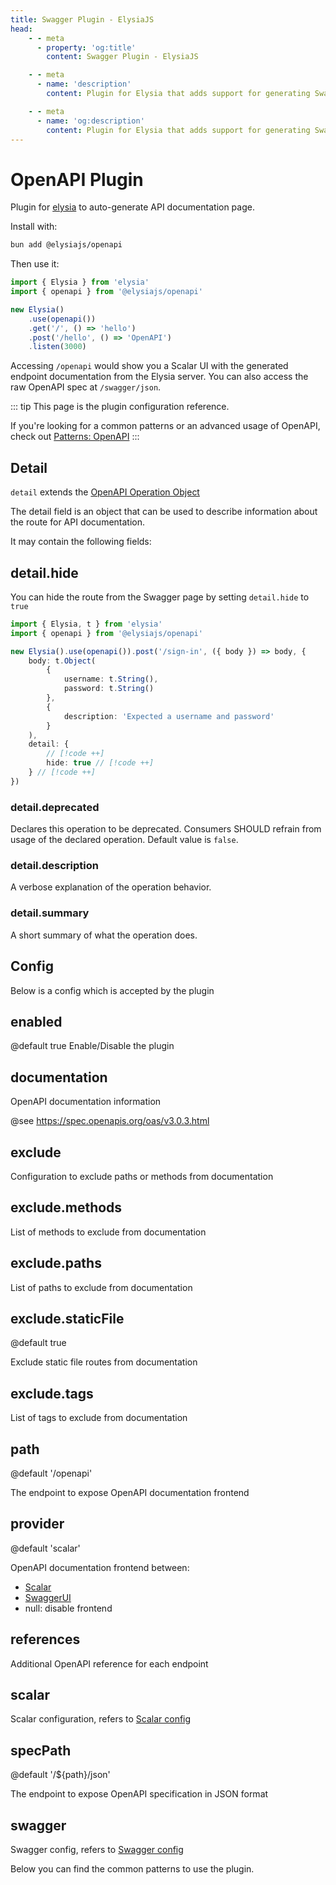 ```yaml
---
title: Swagger Plugin - ElysiaJS
head:
    - - meta
      - property: 'og:title'
        content: Swagger Plugin - ElysiaJS

    - - meta
      - name: 'description'
        content: Plugin for Elysia that adds support for generating Swagger API documentation for Elysia Server. Start by installing the plugin with "bun add @elysiajs/swagger".

    - - meta
      - name: 'og:description'
        content: Plugin for Elysia that adds support for generating Swagger API documentation for Elysia Server. Start by installing the plugin with "bun add @elysiajs/swagger".
---
```


# OpenAPI Plugin

Plugin for [elysia](https://github.com/elysiajs/elysia) to auto-generate API documentation page.

Install with:

```bash
bun add @elysiajs/openapi
```

Then use it:

```typescript twoslash
import { Elysia } from 'elysia'
import { openapi } from '@elysiajs/openapi'

new Elysia()
    .use(openapi())
    .get('/', () => 'hello')
    .post('/hello', () => 'OpenAPI')
    .listen(3000)
```

Accessing `/openapi` would show you a Scalar UI with the generated endpoint documentation from the Elysia server. You can also access the raw OpenAPI spec at `/swagger/json`.

::: tip
This page is the plugin configuration reference.

If you're looking for a common patterns or an advanced usage of OpenAPI, check out [Patterns: OpenAPI](/patterns/openapi)
:::

## Detail

`detail` extends the [OpenAPI Operation Object](https://spec.openapis.org/oas/v3.0.3.html#operation-object)

The detail field is an object that can be used to describe information about the route for API documentation.

It may contain the following fields:

## detail.hide

You can hide the route from the Swagger page by setting `detail.hide` to `true`

```typescript
import { Elysia, t } from 'elysia'
import { openapi } from '@elysiajs/openapi'

new Elysia().use(openapi()).post('/sign-in', ({ body }) => body, {
    body: t.Object(
        {
            username: t.String(),
            password: t.String()
        },
        {
            description: 'Expected a username and password'
        }
    ),
    detail: {
        // [!code ++]
        hide: true // [!code ++]
    } // [!code ++]
})
```

### detail.deprecated

Declares this operation to be deprecated. Consumers SHOULD refrain from usage of the declared operation. Default value is `false`.

### detail.description

A verbose explanation of the operation behavior.

### detail.summary

A short summary of what the operation does.

## Config

Below is a config which is accepted by the plugin

## enabled

@default true
Enable/Disable the plugin

## documentation

OpenAPI documentation information

@see https://spec.openapis.org/oas/v3.0.3.html

## exclude

Configuration to exclude paths or methods from documentation

## exclude.methods

List of methods to exclude from documentation

## exclude.paths

List of paths to exclude from documentation

## exclude.staticFile

@default true

Exclude static file routes from documentation

## exclude.tags

List of tags to exclude from documentation

## path

@default '/openapi'

The endpoint to expose OpenAPI documentation frontend

## provider

@default 'scalar'

OpenAPI documentation frontend between:

- [Scalar](https://github.com/scalar/scalar)
- [SwaggerUI](https://github.com/openapi-api/openapi-ui)
- null: disable frontend

## references

Additional OpenAPI reference for each endpoint

## scalar

Scalar configuration, refers to [Scalar config](https://github.com/scalar/scalar/blob/main/documentation/configuration.md)

## specPath

@default '/${path}/json'

The endpoint to expose OpenAPI specification in JSON format

## swagger

Swagger config, refers to [Swagger config](https://swagger.io/docs/open-source-tools/swagger-ui/usage/configuration/)

Below you can find the common patterns to use the plugin.

